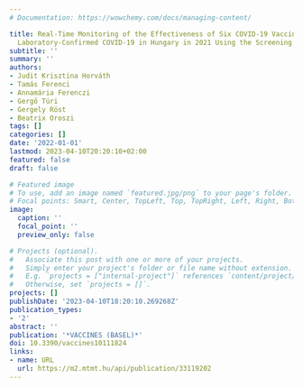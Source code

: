 ```yaml
---
# Documentation: https://wowchemy.com/docs/managing-content/

title: Real-Time Monitoring of the Effectiveness of Six COVID-19 Vaccines against
  Laboratory-Confirmed COVID-19 in Hungary in 2021 Using the Screening Method
subtitle: ''
summary: ''
authors:
- Judit Krisztina Horváth
- Tamás Ferenci
- Annamária Ferenczi
- Gergő Túri
- Gergely Röst
- Beatrix Oroszi
tags: []
categories: []
date: '2022-01-01'
lastmod: 2023-04-10T20:20:10+02:00
featured: false
draft: false

# Featured image
# To use, add an image named `featured.jpg/png` to your page's folder.
# Focal points: Smart, Center, TopLeft, Top, TopRight, Left, Right, BottomLeft, Bottom, BottomRight.
image:
  caption: ''
  focal_point: ''
  preview_only: false

# Projects (optional).
#   Associate this post with one or more of your projects.
#   Simply enter your project's folder or file name without extension.
#   E.g. `projects = ["internal-project"]` references `content/project/deep-learning/index.md`.
#   Otherwise, set `projects = []`.
projects: []
publishDate: '2023-04-10T18:20:10.269268Z'
publication_types:
- '2'
abstract: ''
publication: '*VACCINES (BASEL)*'
doi: 10.3390/vaccines10111824
links:
- name: URL
  url: https://m2.mtmt.hu/api/publication/33119202
---
```

